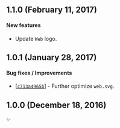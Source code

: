 ## 1.1.0 (February 11, 2017)

#### New features

* Update `Web` logo.


## 1.0.1 (January 28, 2017)

#### Bug fixes / Improvements

* [[`c713a4965b`](https://github.com/alrra/browser-logos/commit/c713a4965b6ac062250c7a42d6e1526790c0d8c7)] -
  Further optimize `web.svg`.


## 1.0.0 (December 18, 2016)

✨
